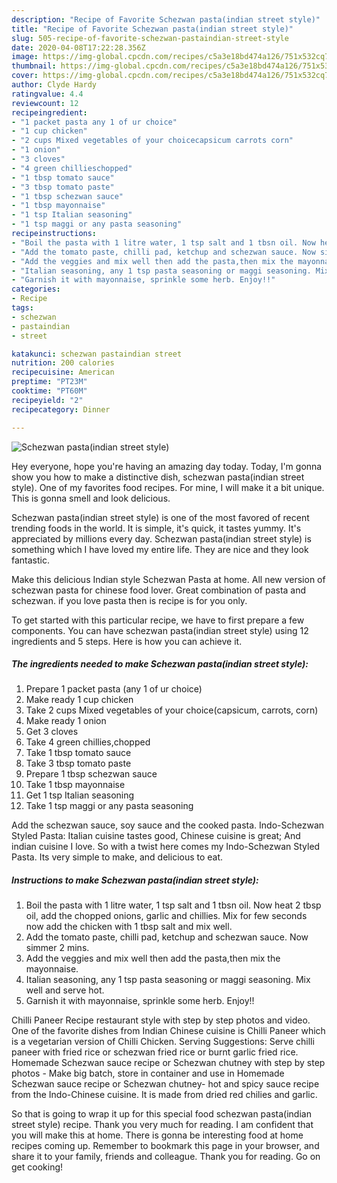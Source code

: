 ```yaml
---
description: "Recipe of Favorite Schezwan pasta(indian street style)"
title: "Recipe of Favorite Schezwan pasta(indian street style)"
slug: 505-recipe-of-favorite-schezwan-pastaindian-street-style
date: 2020-04-08T17:22:28.356Z
image: https://img-global.cpcdn.com/recipes/c5a3e18bd474a126/751x532cq70/schezwan-pastaindian-street-style-recipe-main-photo.jpg
thumbnail: https://img-global.cpcdn.com/recipes/c5a3e18bd474a126/751x532cq70/schezwan-pastaindian-street-style-recipe-main-photo.jpg
cover: https://img-global.cpcdn.com/recipes/c5a3e18bd474a126/751x532cq70/schezwan-pastaindian-street-style-recipe-main-photo.jpg
author: Clyde Hardy
ratingvalue: 4.4
reviewcount: 12
recipeingredient:
- "1 packet pasta any 1 of ur choice"
- "1 cup chicken"
- "2 cups Mixed vegetables of your choicecapsicum carrots corn"
- "1 onion"
- "3 cloves"
- "4 green chillieschopped"
- "1 tbsp tomato sauce"
- "3 tbsp tomato paste"
- "1 tbsp schezwan sauce"
- "1 tbsp mayonnaise"
- "1 tsp Italian seasoning"
- "1 tsp maggi or any pasta seasoning"
recipeinstructions:
- "Boil the pasta with 1 litre water, 1 tsp salt and 1 tbsn oil. Now heat 2 tbsp oil, add the chopped onions, garlic and chillies. Mix for few seconds now add the chicken with 1 tbsp salt and mix well."
- "Add the tomato paste, chilli pad, ketchup and schezwan sauce. Now simmer 2 mins."
- "Add the veggies and mix well then add the pasta,then mix the mayonnaise."
- "Italian seasoning, any 1 tsp pasta seasoning or maggi seasoning. Mix well and serve hot."
- "Garnish it with mayonnaise, sprinkle some herb. Enjoy!!"
categories:
- Recipe
tags:
- schezwan
- pastaindian
- street

katakunci: schezwan pastaindian street 
nutrition: 200 calories
recipecuisine: American
preptime: "PT23M"
cooktime: "PT60M"
recipeyield: "2"
recipecategory: Dinner

---
```



![Schezwan pasta(indian street style)](https://img-global.cpcdn.com/recipes/c5a3e18bd474a126/751x532cq70/schezwan-pastaindian-street-style-recipe-main-photo.jpg)

Hey everyone, hope you're having an amazing day today. Today, I'm gonna show you how to make a distinctive dish, schezwan pasta(indian street style). One of my favorites food recipes. For mine, I will make it a bit unique. This is gonna smell and look delicious.

Schezwan pasta(indian street style) is one of the most favored of recent trending foods in the world. It is simple, it's quick, it tastes yummy. It's appreciated by millions every day. Schezwan pasta(indian street style) is something which I have loved my entire life. They are nice and they look fantastic.

Make this delicious Indian style Schezwan Pasta at home. All new version of schezwan pasta for chinese food lover. Great combination of pasta and schezwan. if you love pasta then is recipe is for you only.


To get started with this particular recipe, we have to first prepare a few components. You can have schezwan pasta(indian street style) using 12 ingredients and 5 steps. Here is how you can achieve it.

<!--inarticleads1-->

##### The ingredients needed to make Schezwan pasta(indian street style):

1. Prepare 1 packet pasta (any 1 of ur choice)
1. Make ready 1 cup chicken
1. Take 2 cups Mixed vegetables of your choice(capsicum, carrots, corn)
1. Make ready 1 onion
1. Get 3 cloves
1. Take 4 green chillies,chopped
1. Take 1 tbsp tomato sauce
1. Take 3 tbsp tomato paste
1. Prepare 1 tbsp schezwan sauce
1. Take 1 tbsp mayonnaise
1. Get 1 tsp Italian seasoning
1. Take 1 tsp maggi or any pasta seasoning


Add the schezwan sauce, soy sauce and the cooked pasta. Indo-Schezwan Styled Pasta: Italian cuisine tastes good, Chinese cuisine is great; And indian cuisine I love. So with a twist here comes my Indo-Schezwan Styled Pasta. Its very simple to make, and delicious to eat. 

<!--inarticleads2-->

##### Instructions to make Schezwan pasta(indian street style):

1. Boil the pasta with 1 litre water, 1 tsp salt and 1 tbsn oil. Now heat 2 tbsp oil, add the chopped onions, garlic and chillies. Mix for few seconds now add the chicken with 1 tbsp salt and mix well.
1. Add the tomato paste, chilli pad, ketchup and schezwan sauce. Now simmer 2 mins.
1. Add the veggies and mix well then add the pasta,then mix the mayonnaise.
1. Italian seasoning, any 1 tsp pasta seasoning or maggi seasoning. Mix well and serve hot.
1. Garnish it with mayonnaise, sprinkle some herb. Enjoy!!


Chilli Paneer Recipe restaurant style with step by step photos and video. One of the favorite dishes from Indian Chinese cuisine is Chilli Paneer which is a vegetarian version of Chilli Chicken. Serving Suggestions: Serve chilli paneer with fried rice or schezwan fried rice or burnt garlic fried rice. Homemade Schezwan sauce recipe or Schezwan chutney with step by step photos - Make big batch, store in container and use in Homemade Schezwan sauce recipe or Schezwan chutney- hot and spicy sauce recipe from the Indo-Chinese cuisine. It is made from dried red chilies and garlic. 

So that is going to wrap it up for this special food schezwan pasta(indian street style) recipe. Thank you very much for reading. I am confident that you will make this at home. There is gonna be interesting food at home recipes coming up. Remember to bookmark this page in your browser, and share it to your family, friends and colleague. Thank you for reading. Go on get cooking!
